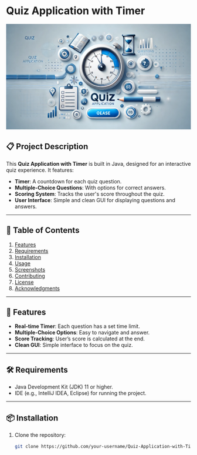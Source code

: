 # Quiz Application with Timer

![Quiz App Banner](banner.png)

## 📋 Project Description
This **Quiz Application with Timer** is built in Java, designed for an interactive quiz experience. It features:

- **Timer**: A countdown for each quiz question.
- **Multiple-Choice Questions**: With options for correct answers.
- **Scoring System**: Tracks the user's score throughout the quiz.
- **User Interface**: Simple and clean GUI for displaying questions and answers.

---


## 📑 Table of Contents
1. [Features](#features)
2. [Requirements](#requirements)
3. [Installation](#installation)
4. [Usage](#usage)
5. [Screenshots](#screenshots)
6. [Contributing](#contributing)
7. [License](#license)
8. [Acknowledgments](#acknowledgments)

---

## 🌟 Features
- **Real-time Timer**: Each question has a set time limit.
- **Multiple-Choice Options**: Easy to navigate and answer.
- **Score Tracking**: User’s score is calculated at the end.
- **Clean GUI**: Simple interface to focus on the quiz.

---

## 🛠️ Requirements
- Java Development Kit (JDK) 11 or higher.
- IDE (e.g., IntelliJ IDEA, Eclipse) for running the project.

---

## 📦 Installation
1. Clone the repository:
   ```bash
   git clone https://github.com/your-username/Quiz-Application-with-Timer.git
